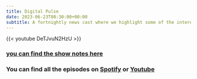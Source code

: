 ```yaml
---
title: Digital Pulse
date: 2023-06-23T08:30:00+00:00
subtitle: A fortnightly news cast where we highlight some of the interesting things that have happened recently in the tech sector.
---
```


{{< youtube DeTJvuN2HzU >}}

### [you can find the show notes here](posts/dp-episode-1)

### You can find all the episodes on [Spotify](https://open.spotify.com/show/6MBbsyIpsfGnbL1lTiIFuY) or [Youtube](https://www.youtube.com/playlist?list=PLKrptVegVyy_f0rUGkiJlfl13YIcxJ_hF)
